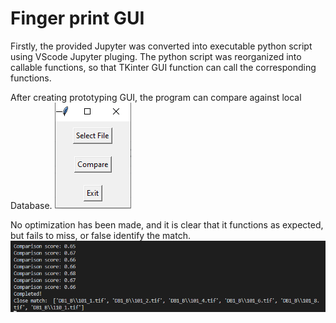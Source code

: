 # Finger print GUI

Firstly, the provided Jupyter was converted into executable python script using VScode Jupyter pluging.
The python script was reorganized into callable functions, so that TKinter GUI function can call the corresponding functions.

After creating prototyping GUI, the program can compare against local Database.
![Image of fast.ai logo](images/prototypeGUI.PNG)


No optimization has been made, and it is clear that it functions as expected, but fails to miss, or false identify the match.
![Image of fast.ai logo](images/UnoptimizedErr.PNG)
